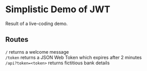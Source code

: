 # Simplistic Demo of JWT

Result of a live-coding demo.

## Routes
`/` returns a welcome message  
`/token` returns a JSON Web Token which expires after 2 minutes  
`/api?token=<token>` returns fictitious bank details  
